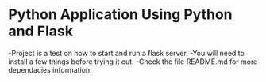 # Python Application Using Python and Flask
-Project is a test on how to start and run a flask server.
-You will need to install a few things before trying it out.
-Check the file README.md for more dependacies information.
